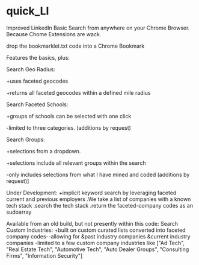 # quick_LI
Improved LinkedIn Basic Search from anywhere on your Chrome Browser. Because Chome Extensions are wack.

drop the bookmarklet.txt code into a Chrome Bookmark 

Features the basics, plus:


Search Geo Radius: 

+uses faceted geocodes

+returns all faceted geocodes within a defined mile radius



Search Faceted Schools:

+groups of schools can be selected with one click

-limited to three categories. (additions by request)



Search Groups:

+selections from a dropdown. 

+selections include all relevant groups within the search

-only includes selections from what I have mined and coded (additions by request)]

Under Development:
+implicit keyword search by leveraging faceted current and previous employers
  .We take a list of companies with a known tech stack
  .search the tech stack
  .return the faceted-company codes as an sudoarray


Available from an old build, but not presently within this code:
Search Custom Industries:
+built on custom curated lists converted into faceted company codes--allowing for
  &past industry companies
  &current industry companies
-limited to a few custom company industries like ["Ad Tech", "Real Estate Tech", "Automotive Tech", "Auto Dealer Groups", "Consulting Firms", "Information Security"]
